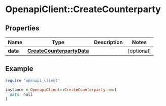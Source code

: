 # OpenapiClient::CreateCounterparty

## Properties

| Name | Type | Description | Notes |
| ---- | ---- | ----------- | ----- |
| **data** | [**CreateCounterpartyData**](CreateCounterpartyData.md) |  | [optional] |

## Example

```ruby
require 'openapi_client'

instance = OpenapiClient::CreateCounterparty.new(
  data: null
)
```

